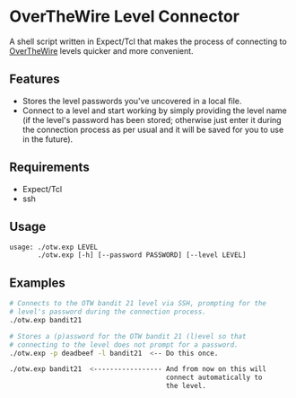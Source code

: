 # OverTheWire Level Connector

A shell script written in Expect/Tcl that makes the process of connecting
to [OverTheWire](https://overthewire.org/wargames/ "OTW") levels quicker
and more convenient.

## Features

- Stores the level passwords you've uncovered in a local file.
- Connect to a level and start working by simply providing the level
  name (if the level's password has been stored; otherwise just enter it
  during the connection process as per usual and it will be saved for you
  to use in the future).

## Requirements

- Expect/Tcl
- ssh

## Usage

```
usage: ./otw.exp LEVEL
       ./otw.exp [-h] [--password PASSWORD] [--level LEVEL]
```

## Examples

```bash
# Connects to the OTW bandit 21 level via SSH, prompting for the
# level's password during the connection process.
./otw.exp bandit21

# Stores a (p)assword for the OTW bandit 21 (l)evel so that
# connecting to the level does not prompt for a password.
./otw.exp -p deadbeef -l bandit21  <-- Do this once.

./otw.exp bandit21  <----------------- And from now on this will
                                       connect automatically to
                                       the level.
```
